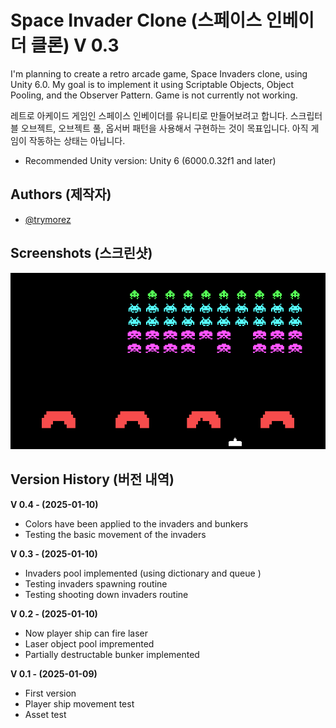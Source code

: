 
# Space Invader Clone (스페이스 인베이더 클론) V 0.3

I'm planning to create a retro arcade game, Space Invaders clone, using Unity 6.0. My goal is to implement it using Scriptable Objects, Object Pooling, and the Observer Pattern. Game is not currently not working.

레트로 아케이드 게임인 스페이스 인베이더를 유니티로 만들어보려고 합니다. 스크립터블 오브젝트, 오브젝트 풀, 옵서버 패턴을 사용해서 구현하는 것이 목표입니다. 아직 게임이 작동하는 상태는 아닙니다.

- Recommended Unity version: Unity 6 (6000.0.32f1 and later)


## Authors (제작자)

- [@trymorez](https://www.github.com/trymorez)

## Screenshots (스크린샷)

![screenshot](Assets/Screenshot/Screenshot01.png)

## Version History (버전 내역)
**V 0.4 - (2025-01-10)**
- Colors have been applied to the invaders and bunkers
- Testing the basic movement of the invaders

**V 0.3 - (2025-01-10)**
- Invaders pool implemented (using dictionary and queue )
- Testing invaders spawning routine
- Testing shooting down invaders routine

**V 0.2 - (2025-01-10)**
- Now player ship can fire laser
- Laser object pool impremented
- Partially destructable bunker implemented

**V 0.1 - (2025-01-09)**
- First version
- Player ship movement test
- Asset test
